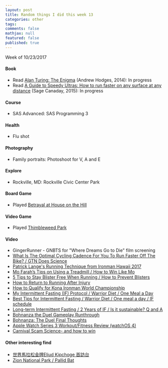 ```yaml
---
layout: post
title: Random things I did this week 13
categories: other
tags: 
comments: false
mathjax: null
featured: false
published: true
---
```


Week of 10/23/2017

#### Book 
* Read [Alan Turing: The Enigma](https://www.amazon.com/Alan-Turing-Enigma-Inspired-Imitation/dp/069116472X) (Andrew Hodges, 2014): In progress
* Read [A Guide to Speedy Ultras: How to run faster on any surface at any distance](https://www.amazon.com/Sage-Running-Secret-surface-distance-ebook/dp/B010J003F2) (Sage Canaday, 2015): In progress

#### Course
* SAS Advanced: SAS Programming 3

#### Health
* Flu shot

#### Photography
* Family portraits: Photoshoot for V, A and E 

#### Explore
* Rockville, MD: Rockville Civic Center Park

#### Board Game
* Played [Betrayal at House on the Hill](https://boardgamegeek.com/boardgame/10547/betrayal-house-hill)

#### Video Game
* Played [Thimbleweed Park](https://thimbleweedpark.com/)

#### Video 
* GingerRunner - GNBTS for "Where Dreams Go to Die" film screening
* [What Is The Optimal Cycling Cadence For You To Run Faster Off The Bike? / GTN Does Science](https://youtu.be/pzyEbhoSY88)
* [Patrick Lange's Running Technique from Ironman Hawaii 2017](https://youtu.be/tElXTbW0CCc)
* [Mo Farah’s Tips on Using a Treadmill / How to Win Like Mo](https://youtu.be/P8fmIvqQEf4)
* [5 Tips to Stay Blister Free When Running / How to Prevent Blisters](https://youtu.be/3Ijf2EYfOYY)
* [How to Return to Running After Injury](https://youtu.be/DfjYr7kfrEg)
* [How to Qualify for Kona Ironman World Championship](https://youtu.be/CpPW-lPhfws)
* [My Intermittent Fasting (IF) Protocol / Warrior Diet / One Meal a Day](https://youtu.be/VKmE9Ra7EoA)
* [Best Tips for Intermittent Fasting / Warrior Diet / One meal a day / IF schedule](https://youtu.be/KLExRtIgxI8)
* [Long-term Intermittent Fasting / 2 Years of IF / Is it sustainable? Q and A](https://youtu.be/Mxvfs7Ia0N8)
* [Bohnanza the Duel Gameplay Runthrough](https://youtu.be/4wItRO_0Umo)
* [Bohnanza: The Duel Final Thoughts](https://youtu.be/q9r6Kar9_60)
* [Apple Watch Series 3 Workout/Fitness Review (watchOS 4)](https://youtu.be/hDbLnuEqPhA)
* [Carnival Scam Science- and how to win](https://youtu.be/tk_ZlWJ3qJI)

#### Other interesting find 
* [世界馬拉松金牌Eliud Kipchoge 首訪台](https://www.ptt.cc/bbs/Road_Running/M.1508851232.A.B80.html)
* [Zion National Park / Pallid Bat](https://instagram.com/p/Bayvky8nEbd/)

